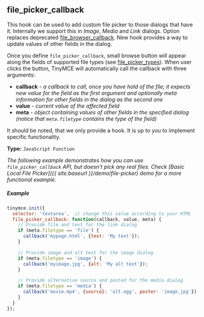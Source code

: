 ## file_picker_callback

This hook can be used to add custom file picker to those dialogs that have it. Internally we support this in *Image*, *Media* and *Link* dialogs. Option replaces deprecated [file_browser_callback](#file_browser_callback). New hook provides a way to update values of other fields in the dialog.

Once you define `file_picker_callback`, small browse button will appear along the fields of supported file types (see [file_picker_types](#file_picker_types)). When user clicks the button, TinyMCE will automatically call the callback with three arguments:

* **callback** - *a callback to call, once you have hold of the file; it expects new value for the field as the first argument and optionally meta information for other fields in the dialog as the second one*
* **value** - *current value of the affected field*
* **meta** - *object containing values of other fields in the specified dialog (notice that `meta.filetype` contains the type of the field)*
 
It should be noted, that we only provide a hook. It is up to you to implement specific functionality. 

**Type:** `JavaScript Function`

*The following example demonstrates how you can use `file_picker_callback` API, but doesn't pick any real files. Check [Basic Local File Picker]({{ site.baseurl }}/demo/file-picker) demo for a more functional example.*

##### Example

```js
tinymce.init({
  selector: 'textarea',  // change this value according to your HTML
  file_picker_callback: function(callback, value, meta) {
    // Provide file and text for the link dialog
    if (meta.filetype == 'file') {
      callback('mypage.html', {text: 'My text'});
    }

    // Provide image and alt text for the image dialog
    if (meta.filetype == 'image') {
      callback('myimage.jpg', {alt: 'My alt text'});
    }

    // Provide alternative source and posted for the media dialog
    if (meta.filetype == 'media') {
      callback('movie.mp4', {source2: 'alt.ogg', poster: 'image.jpg'});
    }
  }
});
```

